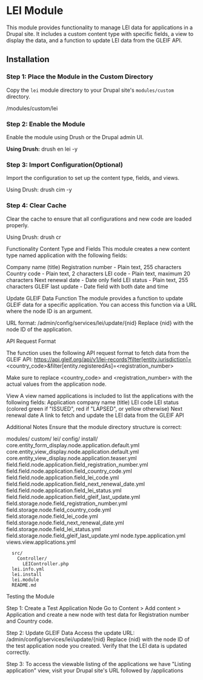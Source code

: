 # LEI Module

This module provides functionality to manage LEI data for applications in a Drupal site. It includes a custom content type with specific fields, a view to display the data, and a function to update LEI data from the GLEIF API.

## Installation

### Step 1: Place the Module in the Custom Directory

Copy the `lei` module directory to your Drupal site's `modules/custom` directory.

<drupal-root>/modules/custom/lei

### Step 2: Enable the Module

Enable the module using Drush or the Drupal admin UI.

**Using Drush:**
drush en lei -y

### Step 3: Import Configuration(Optional)
Import the configuration to set up the content type, fields, and views.

Using Drush:
drush cim -y


### Step 4: Clear Cache
Clear the cache to ensure that all configurations and new code are loaded properly.

Using Drush:
drush cr

Functionality
Content Type and Fields
This module creates a new content type named application with the following fields:

Company name (title)
Registration number - Plain text, 255 characters
Country code - Plain text, 2 characters
LEI code - Plain text, maximum 20 characters
Next renewal date - Date only field
LEI status - Plain text, 255 characters
GLEIF last update - Date field with both date and time

Update GLEIF Data Function
The module provides a function to update GLEIF data for a specific application. You can access this function via a URL where the node ID is an argument.

URL format:
/admin/config/services/lei/update/{nid}
Replace {nid} with the node ID of the application.

API Request Format

The function uses the following API request format to fetch data from the GLEIF API:
https://api.gleif.org/api/v1/lei-records?filter[entity.jurisdiction]=<country_code>&filter[entity.registeredAs]=<registration_number>

Make sure to replace <country_code> and <registration_number> with the actual values from the application node.

View
A view named applications is included to list the applications with the following fields:
Application company name (title)
LEI code
LEI status (colored green if "ISSUED", red if "LAPSED", or yellow otherwise)
Next renewal date
A link to fetch and update the LEI data from the GLEIF API

Additional Notes
Ensure that the module directory structure is correct:

modules/
  custom/
    lei/
      config/
        install/
          core.entity_form_display.node.application.default.yml
          core.entity_view_display.node.application.default.yml
          core.entity_view_display.node.application.teaser.yml
          field.field.node.application.field_registration_number.yml
          field.field.node.application.field_country_code.yml
          field.field.node.application.field_lei_code.yml
          field.field.node.application.field_next_renewal_date.yml
          field.field.node.application.field_lei_status.yml
          field.field.node.application.field_gleif_last_update.yml
          field.storage.node.field_registration_number.yml
          field.storage.node.field_country_code.yml
          field.storage.node.field_lei_code.yml
          field.storage.node.field_next_renewal_date.yml
          field.storage.node.field_lei_status.yml
          field.storage.node.field_gleif_last_update.yml
          node.type.application.yml
          views.view.applications.yml

      src/
        Controller/
          LEIController.php
      lei.info.yml
      lei.install
      lei.module
      README.md



Testing the Module

Step 1: Create a Test Application Node
Go to Content > Add content > Application and create a new node with test data for Registration number and Country code.

Step 2: Update GLEIF Data
Access the update URL:
/admin/config/services/lei/update/{nid}
Replace {nid} with the node ID of the test application node you created. Verify that the LEI data is updated correctly.

Step 3: To access the  viewable listing of the applications we have "Listing application" view, visit your Drupal site's URL followed by /applications